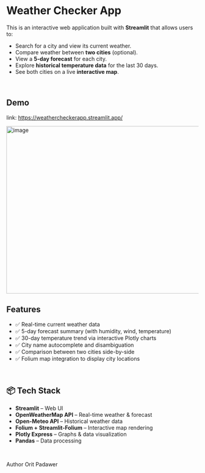 # Weather Checker App

This is an interactive web application built with **Streamlit** that allows users to:

- Search for a city and view its current weather.
- Compare weather between **two cities** (optional).
- View a **5-day forecast** for each city.
- Explore **historical temperature data** for the last 30 days.
- See both cities on a live **interactive map**.

<br>

##  Demo

link: https://weathercheckerapp.streamlit.app/

<img width="953" height="439" alt="image" src="https://github.com/user-attachments/assets/cf24682c-62e4-4808-bd0c-f37c845093a8" />


<br>

##  Features

- ✅ Real-time current weather data
- ✅ 5-day forecast summary (with humidity, wind, temperature)
- ✅ 30-day temperature trend via interactive Plotly charts
- ✅ City name autocomplete and disambiguation
- ✅ Comparison between two cities side-by-side
- ✅ Folium map integration to display city locations

<br>

## 📦 Tech Stack

- **Streamlit** – Web UI
- **OpenWeatherMap API** – Real-time weather & forecast
- **Open-Meteo API** – Historical weather data
- **Folium + Streamlit-Folium** – Interactive map rendering
- **Plotly Express** – Graphs & data visualization
- **Pandas** – Data processing

<br>

Author
Orit Padawer

<br>
